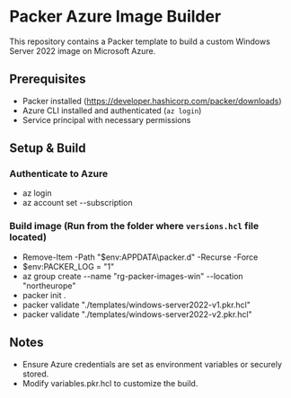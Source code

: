 # Packer Azure Image Builder

This repository contains a Packer template to build a custom Windows Server 2022 image on Microsoft Azure.

## Prerequisites

- Packer installed (https://developer.hashicorp.com/packer/downloads)
- Azure CLI installed and authenticated (`az login`)
- Service principal with necessary permissions

## Setup & Build

### Authenticate to Azure

- az login
- az account set --subscription <subscription-id>

### Build image (Run from the folder where `versions.hcl` file located)

- Remove-Item -Path "$env:APPDATA\packer.d" -Recurse -Force
- $env:PACKER_LOG = "1"
- az group create --name "rg-packer-images-win" --location "northeurope"
- packer init .
- packer validate "./templates/windows-server2022-v1.pkr.hcl"
- packer validate "./templates/windows-server2022-v2.pkr.hcl"

## Notes

- Ensure Azure credentials are set as environment variables or securely stored.
- Modify variables.pkr.hcl to customize the build.
